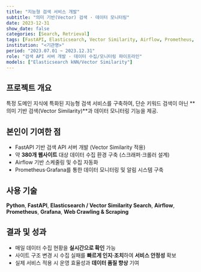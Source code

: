 ```yaml
---
title: "지능형 검색 서비스 개발"
subtitle: "의미 기반(Vector) 검색 · 데이터 모니터링"
date: 2023-12-31
show_date: false
categories: [Search, Retrieval]
tags: [FastAPI, Elasticsearch, Vector Similarity, Airflow, Prometheus, Grafana, Crawling]
institution: "<기관명>"
period: "2023.07.01 ~ 2023.12.31"
role: "검색 API 서버 개발 · 데이터 수집/모니터링 파이프라인"
models: ["Elasticsearch kNN/Vector Similarity"]
---
```


## 프로젝트 개요
특정 도메인 지식에 특화된 지능형 검색 서비스를 구축하여, 단순 키워드 검색이 아닌 **의미 기반 검색(Vector Similarity)**과 데이터 모니터링 기능을 제공.

## 본인이 기여한 점
- FastAPI 기반 검색 API 서버 개발 (Vector Similarity 적용)
- 약 **380개 웹사이트** 대상 데이터 수집 환경 구축 (스크래퍼·크롤러 설계)
- Airflow 기반 스케줄링 및 수집 자동화
- Prometheus·Grafana를 통한 데이터 모니터링 및 알림 시스템 구축

## 사용 기술
**Python**, **FastAPI**, **Elasticsearch / Vector Similarity Search**, **Airflow**, **Prometheus**, **Grafana**, **Web Crawling & Scraping**

## 결과 및 성과
- 매일 데이터 수집 현황을 **실시간으로 확인** 가능
- 사이트 구조 변경 시 수집 실패를 **빠르게 인지·조치**하여 **서비스 안정성** 확보
- 실제 서비스 적용 시 운영 효율성과 **데이터 품질 향상** 기여
